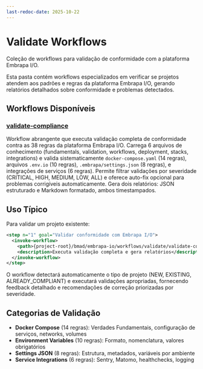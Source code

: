 ```yaml
---
last-redoc-date: 2025-10-22
---
```


# Validate Workflows

Coleção de workflows para validação de conformidade com a plataforma Embrapa I/O.

Esta pasta contém workflows especializados em verificar se projetos atendem aos padrões e regras da plataforma Embrapa I/O, gerando relatórios detalhados sobre conformidade e problemas detectados.

## Workflows Disponíveis

### [validate-compliance](./validate-compliance/)
Workflow abrangente que executa validação completa de conformidade contra as 38 regras da plataforma Embrapa I/O. Carrega 6 arquivos de conhecimento (fundamentals, validation, workflows, deployment, stacks, integrations) e valida sistematicamente `docker-compose.yaml` (14 regras), arquivos `.env.io` (10 regras), `.embrapa/settings.json` (8 regras), e integrações de serviços (6 regras). Permite filtrar validações por severidade (CRITICAL, HIGH, MEDIUM, LOW, ALL) e oferece auto-fix opcional para problemas corrigíveis automaticamente. Gera dois relatórios: JSON estruturado e Markdown formatado, ambos timestampados.

## Uso Típico

Para validar um projeto existente:

```xml
<step n="1" goal="Validar conformidade com Embrapa I/O">
  <invoke-workflow>
    <path>{project-root}/bmad/embrapa-io/workflows/validate/validate-compliance/workflow.yaml</path>
    <description>Executa validação completa e gera relatórios</description>
  </invoke-workflow>
</step>
```

O workflow detectará automaticamente o tipo de projeto (NEW, EXISTING, ALREADY_COMPLIANT) e executará validações apropriadas, fornecendo feedback detalhado e recomendações de correção priorizadas por severidade.

## Categorias de Validação

- **Docker Compose** (14 regras): Verdades Fundamentais, configuração de serviços, networks, volumes
- **Environment Variables** (10 regras): Formato, nomenclatura, valores obrigatórios
- **Settings JSON** (8 regras): Estrutura, metadados, variáveis por ambiente
- **Service Integrations** (6 regras): Sentry, Matomo, healthchecks, logging
